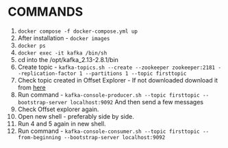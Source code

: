 # COMMANDS

1. `docker compose -f docker-compose.yml up`
2. After installation - `docker images`
3. `docker ps`
4. `docker exec -it kafka /bin/sh`
5. cd into the /opt/kafka_2.13-2.8.1/bin
6. Create topic - `kafka-topics.sh --create --zookeeper zookeeper:2181 --replication-factor 1 --partitions 1 --topic firsttopic`
7. Check topic created in Offset Explorer - If not downloaded download it from [here](https://www.kafkatool.com/download.html)
8. Run command - `kafka-console-producer.sh --topic firsttopic --bootstrap-server localhost:9092` And then send a few messages
9. Check Offset explorer again. 
10. Open new shell - preferably side by side. 
11. Run 4 and 5 again in new shell. 
12. Run command - `kafka-console-consumer.sh --topic firsttopic --from-beginning --bootstrap-server localhost:9092`